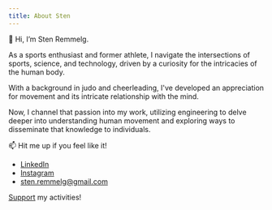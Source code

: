 ```yaml
---
title: About Sten
---
```


👋 Hi, I’m Sten Remmelg.

As a sports enthusiast and former athlete, I navigate the intersections of sports, science, and technology, driven by a curiosity for the intricacies of the human body. 

With a background in judo and cheerleading, I've developed an appreciation for movement and its intricate relationship with the mind. 

Now, I channel that passion into my work, utilizing engineering to delve deeper into understanding human movement and exploring ways to disseminate that knowledge to individuals.

📫 Hit me up if you feel like it! 
- [LinkedIn](https://www.linkedin.com/in/stenremmelg/) 
- [Instagram](https://www.instagram.com/steniinsta/)
- [sten.remmelg@gmail.com](mailto:sten.remmelg@gmail.com)

[Support](https://buy.stripe.com/5kAdUzcvT1OL6be5kl) my activities! 